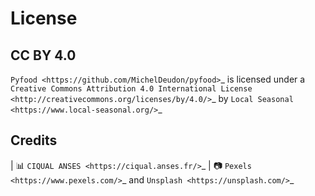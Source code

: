 License
=======

CC BY 4.0
------------

`Pyfood <https://github.com/MichelDeudon/pyfood>`_ is licensed under a `Creative Commons Attribution 4.0 International License <http://creativecommons.org/licenses/by/4.0/>`_ by `Local Seasonal <https://www.local-seasonal.org/>`_

Credits
-------

| 📊 `CIQUAL ANSES <https://ciqual.anses.fr/>`_
| 📷 `Pexels <https://www.pexels.com/>`_ and `Unsplash <https://unsplash.com/>`_